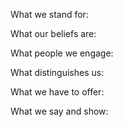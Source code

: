 
What we stand for:

What our beliefs are:

What people we engage:

What distinguishes us:

What we have to offer:

What we say and show:
